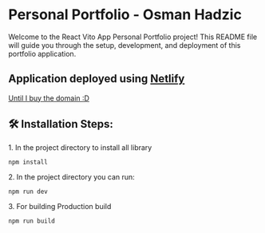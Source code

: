 # Personal Portfolio - Osman Hadzic

Welcome to the React Vito App Personal Portfolio project! This README file will guide you through the setup, development, and deployment of this portfolio application.

## Application deployed using [Netlify](https://www.netlify.com/)

[Until I buy the domain :D](https://osman-hadzic.com/)

<h2>🛠️ Installation Steps:</h2>

<p>1. In the project directory to install all library</p>

```
npm install
```

<p>2. In the project directory you can run:</p>

```
npm run dev
```

<p>3. For building Production build</p>

```
npm run build
```
